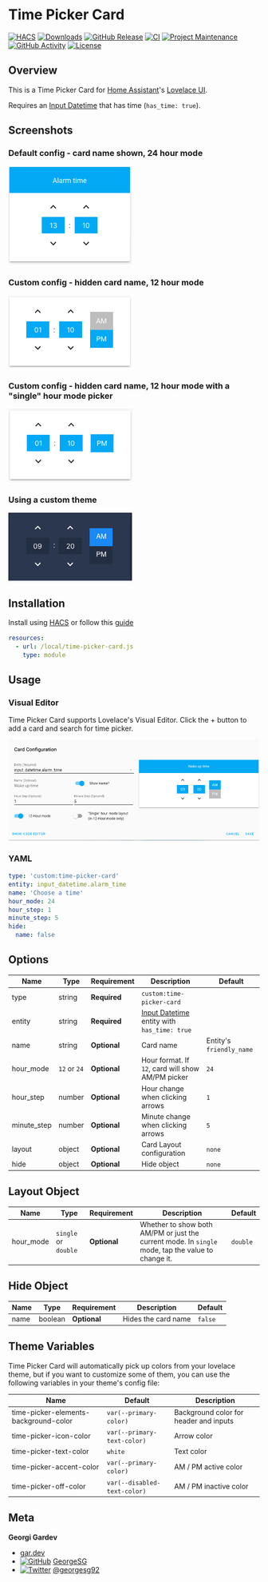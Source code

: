# Time Picker Card

[![HACS][hacs-shield]][hacs-link]
[![Downloads][downloads-shield]][downloads-link]
[![GitHub Release][releases-shield]][releases-link]
[![CI][ci-shield]][ci-link]
[![Project Maintenance][maintenance-shield]][maintenance-link]
[![GitHub Activity][commits-shield]][commits-link]
[![License][license-shield]][license-link]

## Overview

This is a Time Picker Card for [Home Assistant](https://www.home-assistant.io/)'s [Lovelace UI](https://www.home-assistant.io/lovelace).

Requires an [Input Datetime](https://www.home-assistant.io/integrations/input_datetime/) that has time (`has_time: true`).

## Screenshots

### Default config - card name shown, 24 hour mode

![Default theme with card name](https://raw.githubusercontent.com/GeorgeSG/lovelace-time-picker-card/master/examples/default_with_name.png)

### Custom config - hidden card name, 12 hour mode

![Default theme with no card name](https://raw.githubusercontent.com/GeorgeSG/lovelace-time-picker-card/master/examples/default_without_name.png)

### Custom config - hidden card name, 12 hour mode with a "single" hour mode picker

![Default theme with single hour mode](https://raw.githubusercontent.com/GeorgeSG/lovelace-time-picker-card/master/examples/single_hour_mode.png)

### Using a custom theme

![Custom theme](https://raw.githubusercontent.com/GeorgeSG/lovelace-time-picker-card/master/examples/custom.png)

## Installation

Install using [HACS](https://hacs.xyz) or follow this [guide](https://github.com/thomasloven/hass-config/wiki/Lovelace-Plugins)

```yaml
resources:
  - url: /local/time-picker-card.js
    type: module
```

## Usage

### Visual Editor

Time Picker Card supports Lovelace's Visual Editor. Click the + button to add a card and search for time picker.

![Visual Editor](https://raw.githubusercontent.com/GeorgeSG/lovelace-time-picker-card/master/examples/visual_editor.png)

### YAML

```yaml
type: 'custom:time-picker-card'
entity: input_datetime.alarm_time
name: 'Choose a time'
hour_mode: 24
hour_step: 1
minute_step: 5
hide:
  name: false
```

## Options

| Name        | Type         | Requirement  | Description                                                                                               | Default                  |
| ----------- | ------------ | ------------ | --------------------------------------------------------------------------------------------------------- | ------------------------ |
| type        | string       | **Required** | `custom:time-picker-card`                                                                                 |                          |
| entity      | string       | **Required** | [Input Datetime](https://www.home-assistant.io/integrations/input_datetime/) entity with `has_time: true` |                          |
| name        | string       | **Optional** | Card name                                                                                                 | Entity's `friendly_name` |
| hour_mode   | `12` or `24` | **Optional** | Hour format. If `12`, card will show AM/PM picker                                                         | `24`                     |
| hour_step   | number       | **Optional** | Hour change when clicking arrows                                                                          | `1`                      |
| minute_step | number       | **Optional** | Minute change when clicking arrows                                                                        | `5`                      |
| layout      | object       | **Optional** | Card Layout configuration                                                                                 | `none`                   |
| hide        | object       | **Optional** | Hide object                                                                                               | `none`                   |

## Layout Object

| Name      | Type                 | Requirement  | Description                                                                                        | Default  |
| --------- | -------------------- | ------------ | -------------------------------------------------------------------------------------------------- | -------- |
| hour_mode | `single` or `double` | **Optional** | Whether to show both AM/PM or just the current mode. In `single` mode, tap the value to change it. | `double` |

## Hide Object

| Name | Type    | Requirement  | Description         | Default |
| ---- | ------- | ------------ | ------------------- | ------- |
| name | boolean | **Optional** | Hides the card name | `false` |

## Theme Variables

Time Picker Card will automatically pick up colors from your lovelace theme, but if you want to customize some of them,
you can use the following variables in your theme's config file:

| Name                                  | Default                      | Description                            |
| ------------------------------------- | ---------------------------- | -------------------------------------- |
| time-picker-elements-background-color | `var(--primary-color)`       | Background color for header and inputs |
| time-picker-icon-color                | `var(--primary-text-color)`  | Arrow color                            |
| time-picker-text-color                | `white`                      | Text color                             |
| time-picker-accent-color              | `var(--primary-color)`       | AM / PM active color                   |
| time-picker-off-color                 | `var(--disabled-text-color)` | AM / PM inactive color                 |

## Meta

**Georgi Gardev**

- [gar.dev](https://gar.dev)
- [![GitHub][github-icon]][github-link] [GeorgeSG][github-link]
- [![Twitter][twitter-icon]][twitter-link] [@georgesg92][twitter-link]

[hacs-shield]:        https://img.shields.io/badge/HACS-Default-brightgreen.svg
[hacs-link]:          https://github.com/custom-components/hacs
[downloads-shield]:   https://img.shields.io/github/downloads/GeorgeSG/lovelace-time-picker-card/latest/total?color=brightgreen&logo=github
[downloads-link]:     https://github.com/GeorgeSG/lovelace-time-picker-card/releases
[releases-shield]:    https://img.shields.io/github/release/GeorgeSG/lovelace-time-picker-card.svg
[releases-link]:      https://github.com/GeorgeSG/lovelace-time-picker-card/releases
[ci-shield]:          https://img.shields.io/github/workflow/status/GeorgeSG/lovelace-time-picker-card/CI?label=CI&logo=github&
[ci-link]:            https://github.com/GeorgeSG/lovelace-time-picker-card/actions?query=workflow%3ACI
[maintenance-shield]: https://img.shields.io/maintenance/yes/2020.svg
[maintenance-link]:   https://github.com/GeorgeSG/lovelace-time-picker-card
[commits-shield]:     https://img.shields.io/github/commit-activity/y/GeorgeSG/lovelace-time-picker-card
[commits-link]:       https://github.com/GeorgeSG/lovelace-time-picker-card/commits/master
[license-shield]:     https://img.shields.io/github/license/GeorgeSG/lovelace-time-picker-card?color=brightgreen
[license-link]:       https://github.com/GeorgeSG/lovelace-time-picker-card/blob/master/LICENSE

[github-icon]: http://i.imgur.com/9I6NRUm.png
[github-link]: https://github.com/GeorgeSG/
[twitter-icon]: http://i.imgur.com/wWzX9uB.png
[twitter-link]: https://twitter.com/georgesg92
